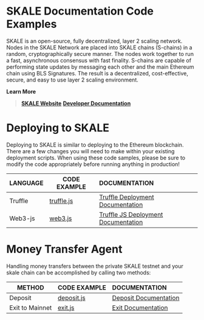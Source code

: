 

# SKALE Documentation Code Examples

SKALE is an open-source, fully decentralized, layer 2 scaling network. Nodes in the SKALE Network are placed into SKALE chains (S-chains) in a random, cryptographically secure manner. The nodes work together to run a fast, asynchronous consensus with fast finality. S-chains are capable of performing state updates by messaging each other and the main Ethereum chain using BLS Signatures. The result is a decentralized, cost-effective, secure, and easy to use layer 2 scaling environment.

 
**Learn More**
> **[SKALE Website](https://skalelabs.com/)**
> **[Developer Documentation](https://developers.skalelabs.com/)**

# Deploying to SKALE

Deploying to SKALE is similar to deploying to the Ethereum blockchain. There are a few changes you will need to make within your existing deployment scripts. When using these code samples, please be sure to modify the code appropriately before running anything in production!

LANGUAGE | CODE EXAMPLE | DOCUMENTATION |
--- | --- |:---  | 
Truffle | [truffle.js](deployment/truffle) | [Truffle Deployment Documentation](https://developers.skalelabs.com/code-samples#truffle-deployment ) |
Web3-js | [web3.js](deployment/web3-js) | [Truffle JS Deployment Documentation](https://developers.skalelabs.com/code-samples#node-deployment ) 

# Money Transfer Agent

Handling money transfers between the private SKALE testnet and your skale chain can be accomplished by calling two methods:

METHOD | CODE EXAMPLE | DOCUMENTATION |
--- | --- |:---  | 
Deposit | [deposit.js](money-transfer/deposit.js) | [Deposit Documentation](money-transfer) |
Exit to Mainnet | [exit.js](money-transfer/exit.js) | [Exit Documentation](money-transfer) 